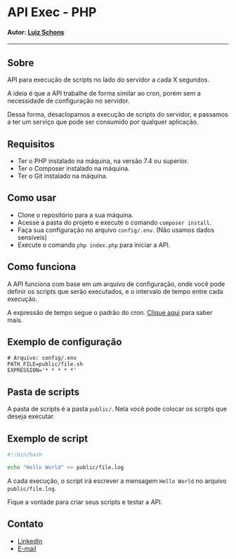 # API Exec - PHP
#### Autor: [Luiz Schons](https://www.linkedin.com/in/luiz-schons/)

---

## Sobre

API para execução de scripts no lado do servidor a cada X segundos.

A ideia é que a API trabalhe de forma similar ao cron, porém sem a necessidade de configuração no servidor.

Dessa forma, desaclopamos a execução de scripts do servidor, e passamos a ter um serviço que pode ser consumido por qualquer aplicação.

## Requisitos

- Ter o PHP instalado na máquina, na versão 7.4 ou superior.
- Ter o Composer instalado na máquina.
- Ter o Git instalado na máquina.

## Como usar

- Clone o repositório para a sua máquina.
- Acesse a pasta do projeto e execute o comando `composer install`.
- Faça sua configuração no arquivo `config/.env`. (Não usamos dados sensíveis)
- Execute o comando `php index.php` para iniciar a API.

## Como funciona

A API funciona com base em um arquivo de configuração, onde você pode definir os scripts que serão executados, e o intervalo de tempo entre cada execução.

A expressão de tempo segue o padrão do cron. [Clique aqui](https://crontab.guru/) para saber mais.

## Exemplo de configuração

```dotenv
# Arquivo: config/.env
PATH_FILE=public/file.sh
EXPRESSION='* * * * *'
```

## Pasta de scripts

A pasta de scripts é a pasta `public/`. Nela você pode colocar os scripts que deseja executar.

## Exemplo de script

```bash
#!/bin/bash

echo "Hello World" >> public/file.log
```

A cada execução, o script irá escrever a mensagem `Hello World` no arquivo `public/file.log`.

Fique a vontade para criar seus scripts e testar a API.

## Contato

- [LinkedIn](https://www.linkedin.com/in/luiz-schons/)
- [E-mail](mailto:schonsluuiz@gmail.com)


